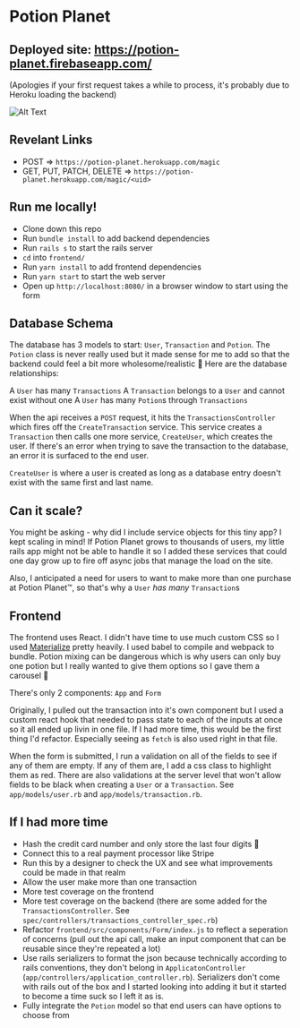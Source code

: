 # Potion Planet

## Deployed site: https://potion-planet.firebaseapp.com/

(Apologies if your first request takes a while to process, it's probably due to Heroku loading the backend)

![Alt Text](https://media.giphy.com/media/fpuoV5B2TkCvbcSdX2/giphy.gif)

## Revelant Links

- POST => `https://potion-planet.herokuapp.com/magic`
- GET, PUT, PATCH, DELETE => `https://potion-planet.herokuapp.com/magic/<uid>`

## Run me locally!

- Clone down this repo
- Run `bundle install` to add backend dependencies
- Run `rails s` to start the rails server
- `cd` into `frontend/`
- Run `yarn install` to add frontend dependencies
- Run `yarn start` to start the web server
- Open up `http://localhost:8080/` in a browser window to start using the form

## Database Schema

The database has 3 models to start: `User`, `Transaction` and `Potion`. The `Potion` class is never really used but it made sense for me to add so that the backend could feel a bit more wholesome/realistic 😬 Here are the database relationships:

A `User` has many `Transactions`
A `Transaction` belongs to a `User` and cannot exist without one
A `User` has many `Potion`s through `Transactions`

When the api receives a `POST` request, it hits the `TransactionsController` which fires off the `CreateTransaction` service. This service creates a `Transaction` then calls one more service, `CreateUser`, which creates the user. If there's an error when trying to save the transaction to the database, an error it is surfaced to the end user.

`CreateUser` is where a user is created as long as a database entry doesn't exist with the same first and last name.

## Can it scale?

You might be asking - why did I include service objects for this tiny app? I kept scaling in mind! If Potion Planet grows to thousands of users, my little rails app might not be able to handle it so I added these services that could one day grow up to fire off async jobs that manage the load on the site.

Also, I anticipated a need for users to want to make more than one purchase at Potion Planet:tm:, so that's why a `User` *has many* `Transaction`s

## Frontend

The frontend uses React. I didn't have time to use much custom CSS so I used [Materialize](https://materializecss.com/) pretty heavily. I used babel to compile and webpack to bundle. Potion mixing can be dangerous which is why users can only buy one potion but I really wanted to give them options so I gave them a carousel 😬

There's only 2 components: `App` and `Form`

Originally, I pulled out the transaction into it's own component but I used a custom react hook that needed to pass state to each of the inputs at once so it all ended up livin in one file. If I had more time, this would be the first thing I'd refactor. Especially seeing as `fetch` is also used right in that file.

When the form is submitted, I run a validation on all of the fields to see if any of them are empty. If any of them are, I add a css class to highlight them as red. There are also validations at the server level that won't allow fields to be black when creating a `User` or a `Transaction`. See `app/models/user.rb` and `app/models/transaction.rb`.

## If I had more time

- Hash the credit card number and only store the last four digits 😬
- Connect this to a real payment processor like Stripe
- Run this by a designer to check the UX and see what improvements could be made in that realm
- Allow the user make more than one transaction
- More test coverage on the frontend
- More test coverage on the backend (there are some added for the `TransactionsController`. See `spec/controllers/transactions_controller_spec.rb`)
- Refactor `frontend/src/components/Form/index.js` to reflect a seperation of concerns (pull out the api call, make an input component that can be reusable since they're repeated a lot)
- Use rails serializers to format the json because technically according to rails conventions, they don't belong in `ApplicatonController` (`app/controllers/application_controller.rb`). Serializers don't come with rails out of the box and I started looking into adding it but it started to become a time suck so I left it as is.
- Fully integrate the `Potion` model so that end users can have options to choose from
